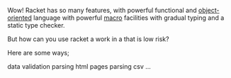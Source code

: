 Wow! Racket has so many features, with powerful functional and [object-oriented](http://www.ccs.neu.edu/home/matthias/Thoughts/Programming_with_Class_in_Racket.html) language with powerful [macro](http://www.greghendershott.com/fear-of-macros/) facilities with gradual typing and a static type checker. 

But how can you use racket a work in a that is low risk?

Here are some ways; 

data validation
parsing html pages
parsing csv
...